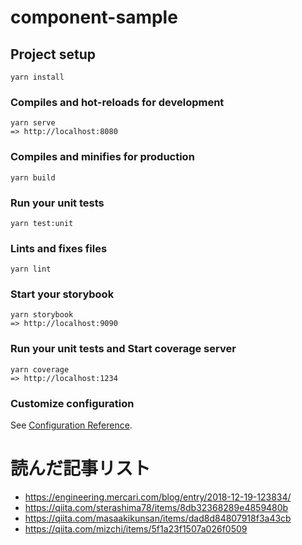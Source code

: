 # component-sample

## Project setup
```
yarn install
```

### Compiles and hot-reloads for development
```
yarn serve
=> http://localhost:8080
```

### Compiles and minifies for production
```
yarn build
```

### Run your unit tests
```
yarn test:unit
```

### Lints and fixes files
```
yarn lint
```

### Start your storybook
```
yarn storybook
=> http://localhost:9090
```

### Run your unit tests and Start coverage server
```
yarn coverage
=> http://localhost:1234
```

### Customize configuration
See [Configuration Reference](https://cli.vuejs.org/config/).

# 読んだ記事リスト

- https://engineering.mercari.com/blog/entry/2018-12-19-123834/
- https://qiita.com/sterashima78/items/8db32368289e4859480b
- https://qiita.com/masaakikunsan/items/dad8d84807918f3a43cb
- https://qiita.com/mizchi/items/5f1a23f1507a026f0509
